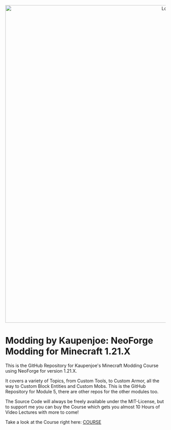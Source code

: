 <a href="https://courses.kaupenjoe.net/p/modding-by-kaupenjoe-neoforge-modding-for-minecraft-1-21-x" target="_blank">
<p align="center">
<img src="https://kaupenjoe.net/files/General/Minecraft/Modding/Course/neo-121x-course-image.jpg" alt="Logo" width="1000"/> 
</p></a>

# Modding by Kaupenjoe: NeoForge Modding for Minecraft 1.21.X
This is the GitHub Repository for Kaupenjoe's Minecraft Modding Course using NeoForge for version 1.21.X. 

It covers a variety of Topics, from Custom Tools, to Custom Armor, all the way to Custom Block Entities and Custom Mobs. This is the GitHub Repository for Module 5, there are other repos for the other modules too. 

The Source Code will always be freely available under the MIT-License, but to support me you can buy the Course which gets you almost 10 Hours of Video Lectures with more to come!

Take a look at the Course right here: <a href="https://courses.kaupenjoe.net/p/modding-by-kaupenjoe-neoforge-modding-for-minecraft-1-21-x" target="_blank">COURSE</a>

